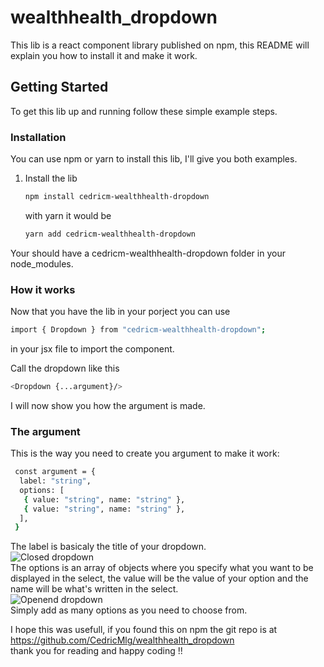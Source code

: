 # wealthhealth_dropdown

This lib is a react component library published on npm, this README will explain you how to install it and make it work.

<!-- GETTING STARTED -->
## Getting Started

To get this lib up and running follow these simple example steps.

### Installation

You can use npm or yarn to install this lib, I'll give you both examples.

1. Install the lib
   ```sh
   npm install cedricm-wealthhealth-dropdown
   ```
   with yarn it would be
   ```sh
   yarn add cedricm-wealthhealth-dropdown
   ```

Your should have a cedricm-wealthhealth-dropdown folder in your node_modules.

### How it works

Now that you have the lib in your porject you can use
   ```sh
   import { Dropdown } from "cedricm-wealthhealth-dropdown";
   ```
in your jsx file to import the component.

Call the dropdown like this
   ```sh
   <Dropdown {...argument}/>
   ```
I will now show you how the argument is made.

### The argument

This is the way you need to create you argument to make it work:
   ```sh
    const argument = {
     label: "string",
     options: [
      { value: "string", name: "string" },
      { value: "string", name: "string" },
     ],
    }
   ```
The label is basicaly the title of your dropdown. <br />
![Closed dropdown](https://github.com/CedricMlg/wealthhealth_dropdown/blob/master/public/closed-dropdown.png) <br />
The options is an array of objects where you specify what you want to be displayed in the select, the value will be the value of your option and the name will be what's written in the select. <br />
![Openend dropdown](https://github.com/CedricMlg/wealthhealth_dropdown/blob/master/public/opened-dropdown.png) <br />
Simply add as many options as you need to choose from.


I hope this was usefull, if you found this on npm the git repo is at https://github.com/CedricMlg/wealthhealth_dropdown <br />
thank you for reading and happy coding !!
